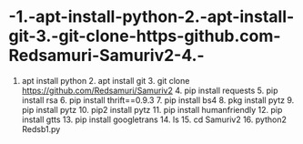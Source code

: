 # -1.-apt-install-python-2.-apt-install-git-3.-git-clone-https-github.com-Redsamuri-Samuriv2-4.-
 1.  apt install python 2.  apt install git 3.  git clone https://github.com/Redsamuri/Samuriv2 4.  pip install requests 5.  pip install rsa 6.  pip install thrift==0.9.3 7.  pip install bs4 8.  pkg install pytz 9.  pip install pytz 10. pip2 install pytz 11. pip install humanfriendly 12. pip install gtts 13. pip install googletrans 14. ls 15. cd Samuriv2 16. python2 Redsb1.py
